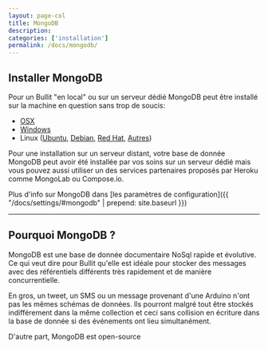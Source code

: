 ```yaml
---
layout: page-col
title: MongoDB
description: 
categories: ['installation']
permalink: /docs/mongodb/
---
```


## Installer MongoDB

Pour un Bullit "en local" ou sur un serveur dédié MongoDB peut être installé sur la machine en question sans trop de soucis:

- [OSX](http://docs.mongodb.org/manual/tutorial/install-mongodb-on-os-x/)
- [Windows](http://docs.mongodb.org/manual/tutorial/install-mongodb-on-windows/)
- Linux ([Ubuntu](http://docs.mongodb.org/manual/tutorial/install-mongodb-on-ubuntu/), [Debian](http://docs.mongodb.org/manual/tutorial/install-mongodb-on-debian/), [Red Hat](http://docs.mongodb.org/manual/tutorial/install-mongodb-on-red-hat-centos-or-fedora-linux/), [Autres](http://docs.mongodb.org/manual/tutorial/install-mongodb-on-linux/))

Pour une installation sur un serveur distant, votre base de donnée MongoDB peut avoir été installée par vos soins sur un serveur dédié mais vous pouvez aussi utiliser un des services partenaires proposés par Heroku comme MongoLab ou Compose.io.

Plus d'info sur MongoDB dans [les paramètres de configuration]({{ "/docs/settings/#mongodb" | prepend: site.baseurl }})

---

## Pourquoi MongoDB ?

MongoDB est une base de donnée documentaire NoSql rapide et évolutive. Ce qui veut dire pour Bullit qu'elle est idéale pour stocker des messages avec des référentiels différents très rapidement et de manière concurrentielle.

En gros, un tweet, un SMS ou un message provenant d'une Arduino n'ont pas les mêmes schémas de données. Ils pourront malgré tout être stockés indifférement dans la même collection et ceci sans collision en écriture dans la base de donnée si des événements ont lieu simultanément.

D'autre part, MongoDB est open-source